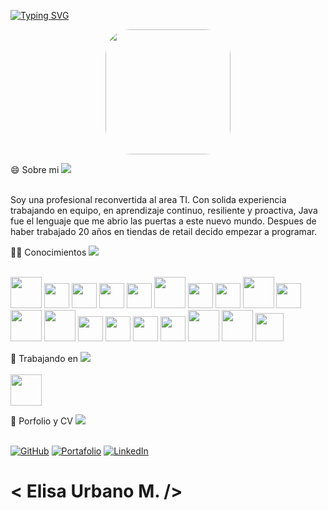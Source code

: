  <a href="https://git.io/typing-svg"><img src="https://readme-typing-svg.demolab.com?font=Fira+Code&pause=1000&color=56D2D4&width=435&lines=Hola+Soy+Elisa+Urbano+%F0%9F%91%8B!;Desarrolladora+Full+Stack+Java" alt="Typing SVG" /></a>
 
<p align="center" width="300">  <img align="center" width="200" style="border-radius:20%;"
 src="https://github.com/user-attachments/assets/c6a89ec2-008d-44ce-abd0-6190f18d2289" /> 


😄 Sobre mi
<img src="https://user-images.githubusercontent.com/73097560/115834477-dbab4500-a447-11eb-908a-139a6edaec5c.gif"><br><br>

Soy una profesional reconvertida al area TI. Con solida experiencia trabajando en equipo, en aprendizaje continuo, resiliente y proactiva,
Java fue el lenguaje que me abrio las puertas a este nuevo mundo.
Despues de haber trabajado 20 años en tiendas de retail decido empezar a programar.

  
👩‍💻 Conocimientos
<img src="https://user-images.githubusercontent.com/73097560/115834477-dbab4500-a447-11eb-908a-139a6edaec5c.gif"><br><br>


<img src="https://cdn.icon-icons.com/icons2/81/PNG/96/java_15498.png" id="icon" height="50"></i>
<img src="https://cdn-icons-png.flaticon.com/128/5968/5968292.png" id="icon" height="40"></i>
<img src="https://cdn-icons-png.flaticon.com/128/1051/1051277.png" id="icon" height="40"></i>
<img src="https://cdn.icon-icons.com/icons2/2415/PNG/96/bootstrap_plain_logo_icon_146619.png" id="icon" height="40"></i>
<img src="https://user-images.githubusercontent.com/103292411/204978042-e451daa5-2110-4624-8389-31ab20487784.png" id="icon" height="40"></i>
<img src="https://cdn.icon-icons.com/icons2/3053/PNG/96/postman_macos_bigsur_icon_189815.png" id="icon" height="50"></i>
<img src="https://user-images.githubusercontent.com/103292411/204980150-37054a52-a3a8-4cec-9bc2-8b8e0caecbec.png" id="icon" height="40"></i>
<img src="https://uxwing.com/wp-content/themes/uxwing/download/brands-and-social-media/postgresql-icon.png" id="icon" height="40"></i>
<img src="https://cdn.icon-icons.com/icons2/2107/PNG/96/file_type_python_icon_130221.png" id=icon height="50"></i>
<img src="https://miro.medium.com/max/325/1*zzvdRmHGGXONZpuQ2FeqsQ.png" id="icon" height="40"></i>
<img src="https://cdn.icon-icons.com/icons2/2107/PNG/96/file_type_vue_icon_130078.png" id="icon" height="50"></i>
<img src="https://cdn.icon-icons.com/icons2/2107/PNG/96/file_type_django_icon_130645.png" id="icon" height="50"></i>
<img src="https://cdn.icon-icons.com/icons2/2699/PNG/96/mongodb_logo_icon_170943.png" id="icon" height="40"></i>
<img src="https://hadrienj.github.io/assets/images/icons/heroku.png" id="icon" height="40"></i>
<img src="https://user-images.githubusercontent.com/674621/71187801-14e60a80-2280-11ea-94c9-e56576f76baf.png" id="icon" height="40"></i>
<img src="https://testautomation.dev/wp-content/uploads/2020/09/eclipse-ide-icon.png" id="icon" height="40"></i>
<img src="https://cdn.icon-icons.com/icons2/3053/PNG/96/intellij_macos_bigsur_icon_190061.png" id="icon" height="50"></i>
<img src="https://cdn.icon-icons.com/icons2/3053/PNG/96/intellij_pycharm_macos_bigsur_icon_190055.png" id="icon" height="50"></i>
<img src="https://img.icons8.com/?size=48&id=oROcPah5ues6&format=png" id="icon" height="45"></i>


🔭 Trabajando en
<img src="https://user-images.githubusercontent.com/73097560/115834477-dbab4500-a447-11eb-908a-139a6edaec5c.gif"><br><br>
<a href="https://gatblac.com/"><img src="https://github.com/user-attachments/assets/0872a0ff-f27c-40d5-8dbb-3a58359b0b7d" height="50"></a>



💼 Porfolio y CV
<img src="https://user-images.githubusercontent.com/73097560/115834477-dbab4500-a447-11eb-908a-139a6edaec5c.gif"><br><br>


<a href="https://github.com/eurbano5090/eurbano5090"><img alt="GitHub" src="https://img.shields.io/badge/github-%23121011.svg?style=for-the-badge&logo=github&logoColor=white"></a>
<a href="https://portafolio-js23.vercel.app" target="blank"><img alt="Portafolio" src="https://img.shields.io/badge/Portfolio-1769ff?style=for-the-badge&logo=behance&logoColor=white"></a>
<a href="https://linkedin.com/in/enurbanomz" target="blank"><img alt="LinkedIn" src="https://img.shields.io/badge/linkedin-%230077B5.svg?style=for-the-badge&logo=linkedin&logoColor=white"></a>


# < Elisa Urbano M. />

          
           
        

<!--
**eurbano5090/eurbano5090** is a ✨ _special_ ✨ repository because its `README.md` (this file) appears on your GitHub profile.

Here are some ideas to get you started:

- 🔭 I’m currently working on ...
- 🌱 I’m currently learning ...
- 👯 I’m looking to collaborate on ...
- 🤔 I’m looking for help with ...
- 💬 Ask me about ...
- 📫 How to reach me: ...
- 😄 Pronouns: ...
- ⚡ Fun fact: ...
-->
